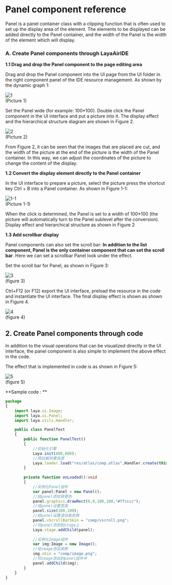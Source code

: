 # Panel component reference

Panel is a panel container class with a clipping function that is often used to set up the display area of the element. The elements to be displayed can be added directly to the Panel container, and the width of the Panel is the width of the element which will display.

### A. Create Panel components through LayaAirIDE

**1.1 Drag and drop the Panel component to the page editing area**

Drag and drop the Panel component into the UI page from the UI folder in the right component panel of the IDE resource management. As shown by the dynamic graph 1:

![1](img\1.gif)</br>(Picture 1)

Set the Panel wide (for example: 100*100). Double click the Panel component in the UI interface and put a picture into it. The display effect and the hierarchical structure diagram are shown in Figure 2.

![2](img\2.png)</br>(Picture 2)

From Figure 2, it can be seen that the images that are placed are cut, and the width of the picture at the end of the picture is the width of the Panel container. In this way, we can adjust the coordinates of the picture to change the content of the display.


**1.2 Convert the display element directly to the Panel container**

In the UI interface to prepare a picture, select the picture press the shortcut key Ctrl + B into a Panel container. As shown in Figure 1-1:

![1-1](img\1-1.png)</br>(Picture 1-1)

When the click is determined, the Panel is set to a width of 100*100 (the picture will automatically turn to the Panel sublevel after the conversion). Display effect and hierarchical structure as shown in Figure 2

**1.3 Add scrollbar display**

Panel components can also set the scroll bar: **In addition to the list component, Panel is the only container component that can set the scroll bar**. Here we can set a scrollbar Panel look under the effect.

Set the scroll bar for Panel, as shown in Figure 3:

![3](img\3.png)</br>(figure 3)

Ctrl+F12 (or F12) export the UI interface, preload the resource in the code and instantiate the UI interface. The final display effect is shown as shown in Figure 4.

![4](img\4.gif)</br>(figure 4)



## 2. Create Panel components through code

In addition to the visual operations that can be visualized directly in the UI interface, the panel component is also simple to implement the above effect in the code.

The effect that is implemented in code is as shown in Figure 5:

![5](img\5.gif)</br>(figure 5)

**Sample code : **

```typescript
package
{
	import laya.ui.Image;
	import laya.ui.Panel;
	import laya.utils.Handler;

	public class PanelTest
	{
		public function PanelTest()
		{
			//初始化引擎
			Laya.init(800,600);
			//预加载所需资源
			Laya.loader.load("res/atlas/comp.atlas",Handler.create(this,onLoaded));
		}
		
		private function onLoaded():void
		{
			//实例化Panel组件
			var panel:Panel = new Panel();
			//给panel添加背景色
			panel.graphics.drawRect(0,0,100,100,"#ffcccc");
			//给panel设置宽高
			panel.size(100,100);
			//给panel设置滚动条皮肤
			panel.vScrollBarSkin = "comp/vscroll.png";
			//将panel添加到stage上
			Laya.stage.addChild(panel);
			
			//实例化Image组件
			var img:Image = new Image();
			//给image添加皮肤
			img.skin = "comp/image.png";
			//将image添加到panel组件中
			panel.addChild(img);
		}
	}
}
```

